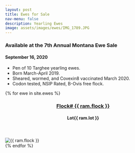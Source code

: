 ```yaml
---
layout: post
title: Ewes for Sale
nav-menu: false
description: Yearling Ewes
image: assets/images/ewes/IMG_1789.JPG
---
```

<h3>Available at the 7th Annual Montana Ewe Sale</h3>
<h4>September 16, 2020</h4>

* Pen of 10 Targhee yearling ewes.
* Born March-April 2019.
* Sheared, wormed, and Covexin8 vaccinated March 2020.
* Codon tested, NSIP Rated, B-Ovis free flock.

<div class="rams">
    {% for ewe in site.ewes %}
      <article>
            <header class="major">
                     <h3><a href="{{ ram.url }}">Flock# {{ ram.flock }} <span class="icon fa-file-pdf-o" /></a></h3>
                     <h4>Lot{{ ram.lot }}</h4>
             </header>
          <span class="image">
                  <img src="{{ site.baseurl }}/assets/images/rams/Ram_{{ ram.flock }}.JPG" alt="{{ ram.flock }}" />
          </span>      
     </article>
    {% endfor %}
</div>

